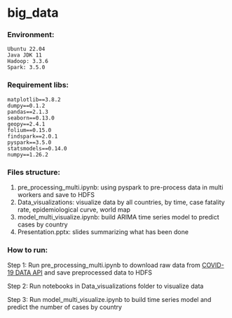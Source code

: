 # big_data

### Environment:

```
Ubuntu 22.04
Java JDK 11
Hadoop: 3.3.6
Spark: 3.5.0
```

### Requirement libs:
```
matplotlib==3.8.2
dumpy==0.1.2
pandas==2.1.3
seaborn==0.13.0
geopy==2.4.1
folium==0.15.0
findspark==2.0.1
pyspark==3.5.0
statsmodels==0.14.0
numpy==1.26.2
```

### Files structure:

1. pre_processing_multi.ipynb: using pyspark to pre-process data in multi workers and save to HDFS
2. Data_visualizations: visualize data by all countries, by time, case fatality rate, epidemiological curve, world map
3. model_multi_visualize.ipynb: build ARIMA time series model to predict cases by country
4. Presentation.pptx: slides summarizing what has been done

### How to run:

Step 1: Run pre_processing_multi.ipynb to download raw data from [COVID-19 DATA API](https://pypi.org/project/covid-data-api/) and save preprocessed data to HDFS

Step 2: Run notebooks in Data_visualizations folder to visualize data

Step 3: Run model_multi_visualize.ipynb to build time series model and predict the number of cases by country
